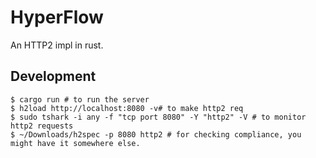 # HyperFlow

An HTTP2 impl in rust.

## Development

```
$ cargo run # to run the server
$ h2load http://localhost:8080 -v# to make http2 req
$ sudo tshark -i any -f "tcp port 8080" -Y "http2" -V # to monitor http2 requests
$ ~/Downloads/h2spec -p 8080 http2 # for checking compliance, you might have it somewhere else.
```
